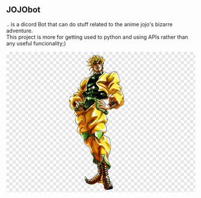 ## JOJObot
.. is a dicord Bot that can do stuff related to the anime jojo's bizarre adventure.
<br/>This project is more for getting used to python and using APIs rather than any useful funcionality;)

![alt text](https://github.com/chris234567/JOJObot/blob/master/Media/dio-brando-jojo-s-bizarre-adventure-all-star-battle-manga-jotaro-kujo-png-clip-art.png)
